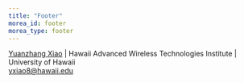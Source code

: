 ```yaml
---
title: "Footer"
morea_id: footer
morea_type: footer
---
```


[Yuanzhang Xiao](https://yuanzhangxiao.github.io/) | Hawaii Advanced Wireless Technologies Institute | University of Hawaii <br>
yxiao8@hawaii.edu<br>


